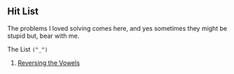 ## Hit List
The problems I loved solving comes here, and yes sometimes they might be stupid but, bear with me.

The List `(^_^)`
1. [Reversing the Vowels](./Strings/ReversingTheVowels.java)